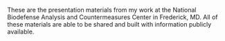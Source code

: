 These are the presentation materials from my work at the National Biodefense Analysis and Countermeasures Center in Frederick, MD. All of these materials are able to be shared and built with information publicly available.
